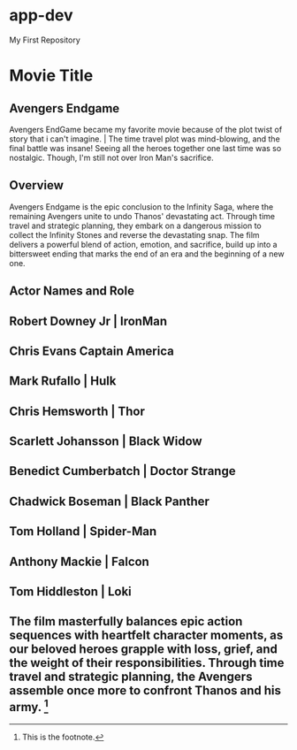 # app-dev
My First Repository

# Movie Title
## Avengers Endgame
 Avengers EndGame became my favorite movie because of the plot twist of story that i can't imagine. | The time travel plot was mind-blowing, and the final battle was insane! Seeing all the heroes together one last time was so nostalgic. Though, I'm still not over Iron Man's sacrifice. 

## Overview 
Avengers Endgame is the epic conclusion to the Infinity Saga, where the remaining Avengers unite to undo Thanos' devastating act. Through time travel and strategic planning, they embark on a dangerous mission to collect the Infinity Stones and reverse the devastating snap. The film delivers a powerful blend of action, emotion, and sacrifice, build up into a bittersweet ending that marks the end of an era and the beginning of a new one.

## Actor Names and Role       

 Robert Downey Jr |  IronMan 
------------------------------------
 Chris Evans  Captain America 
------------------------------------
 Mark Rufallo | Hulk 
------------------------------------
 Chris Hemsworth | Thor 
------------------------------------
 Scarlett Johansson | Black Widow 
------------------------------------
 Benedict Cumberbatch | Doctor Strange 
------------------------------------
 Chadwick Boseman | Black Panther 
------------------------------------
 Tom Holland | Spider-Man 
------------------------------------
 Anthony Mackie | Falcon 
------------------------------------
 Tom Hiddleston | Loki 
------------------------------------------------------------------------------------------------------------------------------------------------------------------
The film masterfully balances epic action sequences with heartfelt character moments, as our beloved heroes grapple with loss, grief, and the weight of their responsibilities. Through time travel and strategic planning, the Avengers assemble once more to confront Thanos and his army. [^1]    
--------------------------------------------------------------------------------------------------------------------------------------------------------------------
[^1]: This is the footnote.
